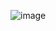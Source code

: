 ![image](https://github.com/keeganpulchinski/directoryTreeGenerator/assets/52512840/e300f66b-e4c4-4f5c-98d9-89bcf1678339)
